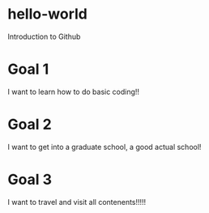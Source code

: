 # hello-world
Introduction to Github
# Goal 1
I want to learn how to do basic coding!!

# Goal 2
I want to get into a graduate school, a good actual school!
# Goal 3
I want to travel and visit all contenents!!!!!
